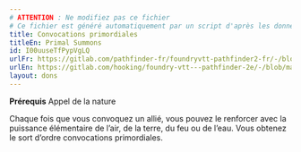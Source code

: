 ```yaml
---
# ATTENTION : Ne modifiez pas ce fichier
# Ce fichier est généré automatiquement par un script d'après les données du module Foundry VTT officiel et de sa traduction
title: Convocations primordiales
titleEn: Primal Summons
id: I00uuseTfPypVgLQ
urlFr: https://gitlab.com/pathfinder-fr/foundryvtt-pathfinder2-fr/-/blob/master/data/feats/I00uuseTfPypVgLQ.htm
urlEn: https://gitlab.com/hooking/foundry-vtt---pathfinder-2e/-/blob/master/packs/data/feats.db/primal-summons.json
layout: dons
---
```

**Prérequis** Appel de la nature

Chaque fois que vous convoquez un allié, vous pouvez le renforcer avec la puissance élémentaire de l’air, de la terre, du feu ou de l’eau. Vous obtenez le sort d’ordre convocations primordiales.
